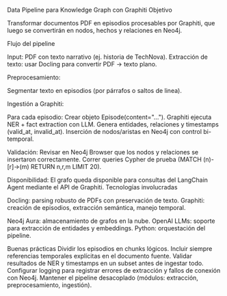 Data Pipeline para Knowledge Graph con Graphiti
Objetivo

Transformar documentos PDF en episodios procesables por Graphiti, que luego se convertirán en nodos, hechos y relaciones en Neo4j.

Flujo del pipeline

Input: PDF con texto narrativo (ej. historia de TechNova).
Extracción de texto: usar Docling para convertir PDF → texto plano.

Preprocesamiento:

Segmentar texto en episodios (por párrafos o saltos de linea).

Ingestión a Graphiti:

Para cada episodio:
Crear objeto Episode(content="...").
Graphiti ejecuta NER + fact extraction con LLM.
Genera entidades, relaciones y timestamps (valid_at, invalid_at).
Inserción de nodos/aristas en Neo4j con control bi-temporal.

Validación:
Revisar en Neo4j Browser que los nodos y relaciones se insertaron correctamente.
Correr queries Cypher de prueba (MATCH (n)-[r]->(m) RETURN n,r,m LIMIT 20).

Disponibilidad:
El grafo queda disponible para consultas del LangChain Agent mediante el API de Graphiti.
Tecnologías involucradas

Docling: parsing robusto de PDFs con preservación de texto.
Graphiti: creación de episodios, extracción semántica, manejo temporal.

Neo4j Aura: almacenamiento de grafos en la nube.
OpenAI LLMs: soporte para extracción de entidades y embeddings.
Python: orquestación del pipeline.

Buenas prácticas
Dividir los episodios en chunks lógicos.
Incluir siempre referencias temporales explícitas en el documento fuente.
Validar resultados de NER y timestamps en un subset antes de ingestar todo.
Configurar logging para registrar errores de extracción y fallos de conexión con Neo4j.
Mantener el pipeline desacoplado (módulos: extracción, preprocesamiento, ingestión).